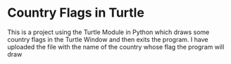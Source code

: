 # Country Flags in Turtle
This is a project using the Turtle Module in Python which draws some country flags in the Turtle Window and then exits the program. I have uploaded the file with the name of the country whose flag the program will draw
